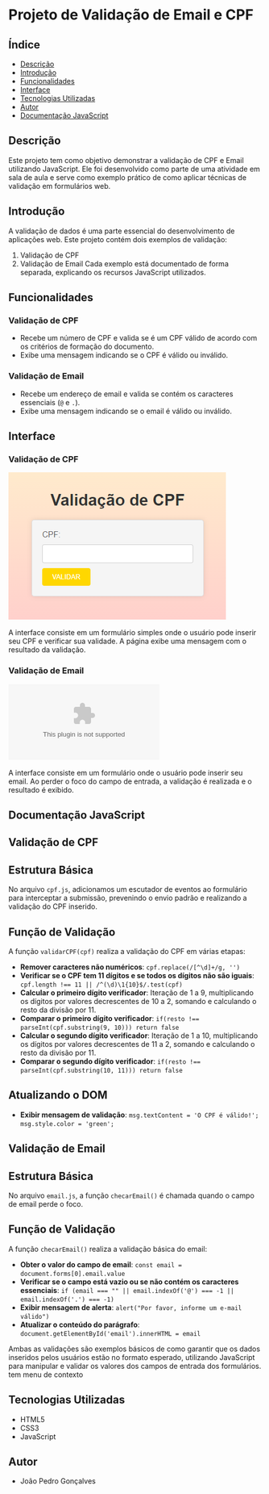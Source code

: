 # Projeto de Validação de Email e CPF

## Índice

- [Descrição](#descrição)
- [Introdução](#introdução)
- [Funcionalidades](#funcionalidades)
- [Interface](#interface)
- [Tecnologias Utilizadas](#tecnologias-utilizadas)
- [Autor](#autor)
- [Documentação JavaScript](#documentação-javascript)

## Descrição
Este projeto tem como objetivo demonstrar a validação de CPF e Email utilizando JavaScript. Ele foi desenvolvido como parte de uma atividade em sala de aula e serve como exemplo prático de como aplicar técnicas de validação em formulários web.

## Introdução
A validação de dados é uma parte essencial do desenvolvimento de aplicações web. Este projeto contém dois exemplos de validação:
1. Validação de CPF
2. Validação de Email
Cada exemplo está documentado de forma separada, explicando os recursos JavaScript utilizados.

## Funcionalidades
### Validação de CPF
- Recebe um número de CPF e valida se é um CPF válido de acordo com os critérios de formação do documento.
- Exibe uma mensagem indicando se o CPF é válido ou inválido.
### Validação de Email
- Recebe um endereço de email e valida se contém os caracteres essenciais (`@` e `.`).
- Exibe uma mensagem indicando se o email é válido ou inválido.

## Interface
### Validação de CPF
![interface](img/validacao-cpf.png)

A interface consiste em um formulário simples onde o usuário pode inserir seu CPF e verificar sua validade. A página exibe uma mensagem com o resultado da validação.
### Validação de Email
![interface](img/validacao-email.com)

A interface consiste em um formulário onde o usuário pode inserir seu email. Ao perder o foco do campo de entrada, a validação é realizada e o resultado é exibido.

## Documentação JavaScript

## Validação de CPF

## Estrutura Básica
No arquivo `cpf.js`, adicionamos um escutador de eventos ao formulário para interceptar a submissão, prevenindo o envio padrão e realizando a validação do CPF inserido.

## Função de Validação
A função `validarCPF(cpf)` realiza a validação do CPF em várias etapas:
- **Remover caracteres não numéricos**: `cpf.replace(/[^\d]+/g, '')`
- **Verificar se o CPF tem 11 dígitos e se todos os dígitos não são iguais**: `cpf.length !== 11 || /^(\d)\1{10}$/.test(cpf)`
- **Calcular o primeiro dígito verificador**: Iteração de 1 a 9, multiplicando os dígitos por valores decrescentes de 10 a 2, somando e calculando o resto da divisão por 11.
- **Comparar o primeiro dígito verificador**: `if(resto !== parseInt(cpf.substring(9, 10))) return false`
- **Calcular o segundo dígito verificador**: Iteração de 1 a 10, multiplicando os dígitos por valores decrescentes de 11 a 2, somando e calculando o resto da divisão por 11.
- **Comparar o segundo dígito verificador**: `if(resto !== parseInt(cpf.substring(10, 11))) return false`

## Atualizando o DOM
- **Exibir mensagem de validação**: `msg.textContent = 'O CPF é válido!'; msg.style.color = 'green';`

## Validação de Email

## Estrutura Básica
No arquivo `email.js`, a função `checarEmail()` é chamada quando o campo de email perde o foco.

## Função de Validação
A função `checarEmail()` realiza a validação básica do email:
- **Obter o valor do campo de email**: `const email = document.forms[0].email.value`
- **Verificar se o campo está vazio ou se não contém os caracteres essenciais**: `if (email === "" || email.indexOf('@') === -1 || email.indexOf('.') === -1)`
- **Exibir mensagem de alerta**: `alert("Por favor, informe um e-mail válido")`
- **Atualizar o conteúdo do parágrafo**: `document.getElementById('email').innerHTML = email`

Ambas as validações são exemplos básicos de como garantir que os dados inseridos pelos usuários estão no formato esperado, utilizando JavaScript para manipular e validar os valores dos campos de entrada dos formulários.
tem menu de contexto

## Tecnologias Utilizadas
- HTML5
- CSS3
- JavaScript

## Autor
- João Pedro Gonçalves